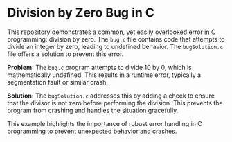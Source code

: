 # Division by Zero Bug in C

This repository demonstrates a common, yet easily overlooked error in C programming: division by zero. The `bug.c` file contains code that attempts to divide an integer by zero, leading to undefined behavior. The `bugSolution.c` file offers a solution to prevent this error.

**Problem:**
The `bug.c` program attempts to divide 10 by 0, which is mathematically undefined. This results in a runtime error, typically a segmentation fault or similar crash.

**Solution:**
The `bugSolution.c` addresses this by adding a check to ensure that the divisor is not zero before performing the division.  This prevents the program from crashing and handles the situation gracefully.

This example highlights the importance of robust error handling in C programming to prevent unexpected behavior and crashes.